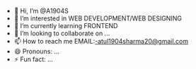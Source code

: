 - 👋 Hi, I’m @A1904S
- 👀 I’m interested in WEB DEVELOPMENT/WEB DESIGNING
- 🌱 I’m currently learning FRONTEND
- 💞️ I’m looking to collaborate on ...
- 📫 How to reach me EMAIL:-atul1904sharma20@gmail.com
- 😄 Pronouns: ...
- ⚡ Fun fact: ...

<!---
A1904S/A1904S is a ✨ special ✨ repository because its `README.md` (this file) appears on your GitHub profile.
You can click the Preview link to take a look at your changes.
--->
